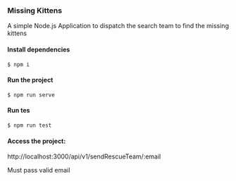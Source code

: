 ### Missing Kittens

A simple Node.js Application to dispatch the search team to find the missing kittens

#### Install dependencies

`$ npm i`

#### Run the project

`$ npm run serve`

#### Run tes

`$ npm run test`

#### Access the project:

http://localhost:3000/api/v1/sendRescueTeam/:email

Must pass valid email
